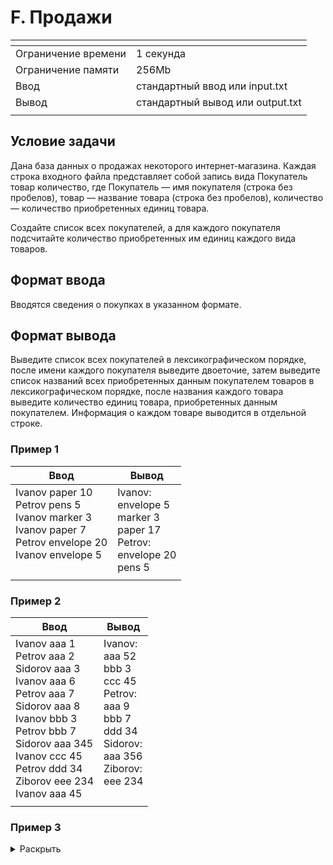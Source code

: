 # F. Продажи

[]()|[]()
-------------------|---
Ограничение времени|	1 секунда
Ограничение памяти |	256Mb
Ввод               |	стандартный ввод или input.txt
Вывод              |	стандартный вывод или output.txt
[]()|[]()

## Условие задачи
Дана база данных о продажах некоторого интернет-магазина. Каждая строка входного файла представляет собой запись вида Покупатель товар количество, где Покупатель — имя покупателя (строка без пробелов), товар — название товара (строка без пробелов), количество — количество приобретенных единиц товара.

Создайте список всех покупателей, а для каждого покупателя подсчитайте количество приобретенных им единиц каждого вида товаров.

## Формат ввода
Вводятся сведения о покупках в указанном формате.

## Формат вывода
Выведите список всех покупателей в лексикографическом порядке, после имени каждого покупателя выведите двоеточие, затем выведите список названий всех приобретенных данным покупателем товаров в лексикографическом порядке, после названия каждого товара выведите количество единиц товара, приобретенных данным покупателем. Информация о каждом товаре выводится в отдельной строке.

### Пример 1
Ввод | Вывод
---| ---
Ivanov paper 10 <br>Petrov pens 5<br>Ivanov marker 3<br>Ivanov paper 7<br>Petrov envelope 20<br>Ivanov envelope 5 <br><br>| Ivanov:<br>envelope 5<br>marker 3<br>paper 17<br>Petrov:<br>envelope 20<br>pens 5
[]()|[]()

### Пример 2
Ввод | Вывод
---| ---
Ivanov aaa 1<br>Petrov aaa 2<br>Sidorov aaa 3<br>Ivanov aaa 6<br>Petrov aaa 7<br>Sidorov aaa 8<br>Ivanov bbb 3<br>Petrov bbb 7<br>Sidorov aaa 345<br>Ivanov ccc 45<br>Petrov ddd 34<br>Ziborov eee 234<br>Ivanov aaa 45 | Ivanov:<br>aaa 52<br>bbb 3<br>ccc 45<br>Petrov:<br>aaa 9<br>bbb 7<br>ddd 34<br>Sidorov:<br>aaa 356<br>Ziborov:<br>eee 234<br><br>
[]()|[]()

### Пример 3
<details>
<summary> Раскрыть </summary>

Ввод | Вывод
---| ---
TKSNUU FKXYPUGQ 855146<br> TKSNUU FKXYPUGQ 930060<br> TKSNUU FKXYPUGQ 886973<br> TKSNUU FKXYPUGQ 59344<br> TKSNUU FKXYPUGQ 296343<br> TKSNUU KXYPUGQ 193166<br> TKSNUU FKXYPUGQ 211696<br> TKSNUU FKXYPUGQ 821064<br> TKSNUU FKXYPUGQ 672846<br> TKSNUU FKXYPUGQ 820341<br> TKSNUU FKXYPUGQ 350693<br> TKSNUU FKXYPUGQ 469538<br> TKSNUU FKXYPUGQ 849069<br> TKSNUU FKXYPUGQ 502007<br> TKSNUU FKXYPUGQ 961595<br> TKSNUU FKXYPUGQ 747271<br> TKSNUU FKXYPUGQ 863648<br> TKSNUU FKXYPUGQ 952069<br> TKSNUU FKXYPUGQ 286019<br> TKSNUU FKXYPUGQ 364841<br> TKSNUU FKXYPUGQ 455930<br> TKSNUU FKXYPUGQ 100486<br> TKSNUU FKXYPUGQ 335026<br> TKSNUU FKXYPUGQ 197672<br> TKSNUU FKXYPUGQ 217640<br> TKSNUU FKXYPUGQ 612549<br> TKSNUU FKXYPUGQ 622501<br> TKSNUU FKXYPUGQ 96554<br> TKSNUU FKXYPUGQ 327166<br> TKSNUU FKXYPUGQ 425399<br> TKSNUU FKXYPUGQ 362309<br> TKSNUU FKXYPUGQ 78477<br> TKSNUU FKXYPUGQ 258916<br> TKSNUU FKXYPUGQ 297923<br> TKSNUU FKXYPUGQ 8891<br> TKSNUU FKXYPUGQ 13639<br> TKSNUU FKXYPUGQ 77308<br> TKSNUU FKXYPUGQ 707620<br> TKSNUU FKXYPUGQ 68205<br> TKSNUU FKXYPUGQ 256702<br> TKSNUU FKXYPUGQ 668334<br> TKSNUU FKXYPUGQ 968673<br> TKSNUU FKXYPUGQ 138125<br> TKSNUU FKXYPUGQ 222904<br> TKSNUU FKXYPUGQ 214091<br> TKSNUU FKXYPUGQ 500231<br> TKSNUU FKXYPUGQ 19611<br> TKSNUU FKXYPUGQ 491343<br> TKSNUU FKXYPUGQ 404307<br> TKSNUU FKXYPUGQ 68367<br> TKSNUU FKXYPUGQ 287107<br> TKSNUU FKXYPUGQ 794935<br> TKSNUU FKXYPUGQ 254217<br> TKSNUU FKXYPUGQ 206370<br> TKSNUU FKXYPUGQ 202761<br> TKSNUU FKXYPUGQ 929017<br> TKSNUU FKXYPUGQ 843359<br> TKSNUU FKXYPUGQ 955269<br> TKSNUU FKXYPUGQ 134139<br> TKSNUU FKXYPUGQ 946168<br> TKSNUU FKXYPUGQ 967781<br> TKSNUU FKXYPUGQ 856474<br> TKSNUU FKXYPUGQ 465070<br> TKSNUU FKXYPUGQ 580526<br> TKSNUU FKXYPUGQ 172109<br> TKSNUU FKXYPUGQ 191703<br> TKSNUU FKXYPUGQ 207916<br> TKSNUU FKXYPUGQ 512264<br> TKSNUU FKXYPUGQ 533081<br> TKSNUU FKXYPUGQ 577208<br> TKSNUU FKXYPUGQ 831389<br> TKSNUU FKXYPUGQ 439158<br> TKSNUU FKXYPUGQ 565633<br> TKSNUU FKXYPUGQ 452643<br> TKSNUU FKXYPUGQ 164426<br> TKSNUU FKXYPUGQ 540743<br> TKSNUU FKXYPUGQ 880704<br> TKSNUU FKXYPUGQ 868529<br> TKSNUU FKXYPUGQ 240742<br> TKSNUU FKXYPUGQ 868865<br> TKSNUU FKXYPUGQ 910442<br> TKSNUU FKXYPUGQ 146737<br> TKSNUU FKXYPUGQ 820984<br> TKSNUU FKXYPUGQ 660948<br> TKSNUU FKXYPUGQ 957975<br> TKSNUU FKXYPUGQ 135847<br> TKSNUU FKXYPUGQ 401865<br> TKSNUU FKXYPUGQ 982859<br> TKSNUU FKXYPUGQ 748454<br> TKSNUU FKXYPUGQ 354734<br> TKSNUU FKXYPUGQ 525638<br> TKSNUU FKXYPUGQ 119140<br> TKSNUU FKXYPUGQ 484816<br> TKSNUU FKXYPUGQ 616539<br> TKSNUU FKXYPUGQ 682553<br> TKSNUU FKXYPUGQ 841541<br> TKSNUU FKXYPUGQ 713063<br> TKSNUU FKXYPUGQ 433453<br> TKSNUU FKXYPUGQ 465340<br> TKSNUU FKXYPUGQ 985635 | TKSNUU:<br>FKXYPUGQ 49769497 <br><br><br><br><br><br><br><br><br><br><br><br><br><br><br><br><br><br><br><br><br><br><br><br><br><br><br><br><br><br><br><br><br><br><br><br><br><br><br><br><br><br><br><br><br><br><br><br><br><br><br><br><br><br><br><br><br><br><br><br><br><br><br><br><br><br><br><br><br><br><br><br><br><br><br><br><br><br><br><br><br><br><br><br><br><br><br><br><br><br><br><br><br><br><br><br><br><br><br>
[]()|[]()

</details>